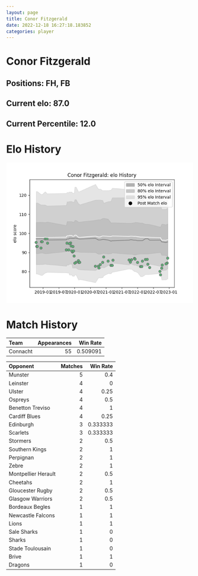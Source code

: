 ```yaml
---  
layout: page  
title: Conor Fitzgerald  
date: 2022-12-18 16:27:18.183852  
categories: player  
---
```

# Conor Fitzgerald

## Positions: FH, FB

## Current elo: 87.0

## Current Percentile: 12.0

# Elo History


![elo history](history_ConorFitzgerald.png)
# Match History


| Team     |   Appearances |   Win Rate |
|:---------|--------------:|-----------:|
| Connacht |            55 |   0.509091 |

| Opponent            |   Matches |   Win Rate |
|:--------------------|----------:|-----------:|
| Munster             |         5 |   0.4      |
| Leinster            |         4 |   0        |
| Ulster              |         4 |   0.25     |
| Ospreys             |         4 |   0.5      |
| Benetton Treviso    |         4 |   1        |
| Cardiff Blues       |         4 |   0.25     |
| Edinburgh           |         3 |   0.333333 |
| Scarlets            |         3 |   0.333333 |
| Stormers            |         2 |   0.5      |
| Southern Kings      |         2 |   1        |
| Perpignan           |         2 |   1        |
| Zebre               |         2 |   1        |
| Montpellier Herault |         2 |   0.5      |
| Cheetahs            |         2 |   1        |
| Gloucester Rugby    |         2 |   0.5      |
| Glasgow Warriors    |         2 |   0.5      |
| Bordeaux Begles     |         1 |   1        |
| Newcastle Falcons   |         1 |   1        |
| Lions               |         1 |   1        |
| Sale Sharks         |         1 |   0        |
| Sharks              |         1 |   0        |
| Stade Toulousain    |         1 |   0        |
| Brive               |         1 |   1        |
| Dragons             |         1 |   0        |